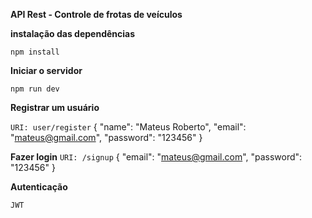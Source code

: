 **API Rest - Controle de frotas de veículos**

**instalação das dependências**

`npm install`

**Iniciar o servidor**

`npm run dev`

**Registrar um usuário**

`URI: user/register`
{
"name": "Mateus Roberto",
"email": "mateus@gmail.com",
"password": "123456"
}

**Fazer login**
`URI: /signup`
{
"email": "mateus@gmail.com",
"password": "123456"
}

**Autenticação**

`JWT`
